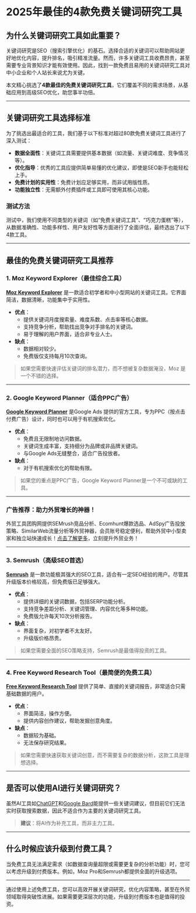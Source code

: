 # 2025年最佳的4款免费关键词研究工具

## 为什么关键词研究工具如此重要？

关键词研究是SEO（搜索引擎优化）的基石。选择合适的关键词可以帮助网站更好地优化内容，提升排名，吸引精准流量。然而，许多关键词工具收费昂贵，甚至需要专业背景知识才能有效使用。因此，找到一款免费且易用的关键词研究工具对中小企业和个人站长来说尤为关键。

本文精心挑选了**4款最佳的免费关键词研究工具**，它们覆盖不同的需求场景，从基础应用到高级SEO优化，助您事半功倍。

---

## 关键词研究工具选择标准

为了挑选出最适合的工具，我们基于以下标准对超过80款免费关键词工具进行了深入测试：

- **数据全面性**：关键词工具需要提供基本数据（如流量、关键词难度、竞争情况等）。
- **优化指导**：优秀的工具应提供简单易懂的优化建议，即使是SEO新手也能轻松上手。
- **免费计划的实用性**：免费计划应足够实用，而非试用版性质。
- **功能独立性**：无需额外付费插件或工具即可使用其核心功能。

### 测试方法

测试中，我们使用不同类型的关键词（如“免费关键词工具”、“巧克力蛋糕”等），从数据准确性、功能多样性、用户友好性等方面进行了全面评估，最终选出了以下4款工具。

---

## 最佳的免费关键词研究工具推荐

### 1. **Moz Keyword Explorer**（最佳综合工具）

[**Moz Keyword Explorer**](https://moz.com/explorer) 是一款适合初学者和中小型网站的关键词工具。它界面简洁，数据清晰，功能集中于实用性。

- **优点**：
  - 提供关键词月度搜索量、难度系数、点击率等核心数据。
  - 支持竞争分析，帮助找出竞争对手排名的关键词。
  - 易于理解的用户界面，适合非专业人士。
- **缺点**：
  - 数据相对较少。
  - 免费版仅支持每月10次查询。

> 如果您需要快速评估关键词的排名潜力，而不想被复杂数据淹没，Moz 是一个不错的选择。

---

### 2. **Google Keyword Planner**（适合PPC广告）

[**Google Keyword Planner**](https://ads.google.com/home/tools/keyword-planner/) 是Google Ads 提供的官方工具，专为PPC（按点击付费广告）设计，同时也可以用于有机搜索优化。

- **优点**：
  - 免费且无限制地访问数据。
  - 关键词生成丰富，支持细分为品牌或非品牌关键词。
  - 与Google Ads无缝整合，适合广告投放者。
- **缺点**：
  - 对于有机搜索优化的帮助有限。

> 如果您的重点是PPC广告，Google Keyword Planner是一个不可或缺的工具。

---

### **广告推荐**：助力外贸增长的神器！

外贸工具团购网提供SEMrush竞品分析、Ecomhunt爆款选品、AdSpy广告投放策略、SimilarWeb流量分析等外贸神器，会员账号稳定便利，帮助外贸中小型卖家和独立站快速成长！[点击了解更多](https://bit.ly/waimao518)，立刻提升外贸业务！

---

### 3. **Semrush**（高级SEO首选）

[**Semrush**](https://www.semrush.com/) 是一款功能极其强大的SEO工具，适合有一定SEO经验的用户。尽管其升级版本价格较高，但免费版已足够强大。

- **优点**：
  - 提供详细的关键词数据，包括SERP功能分析。
  - 支持竞争差距分析、关键词管理、内容优化等多种功能。
  - 免费版允许每天10次分析报告。
- **缺点**：
  - 界面复杂，对初学者不太友好。
  - 升级版价格昂贵。

> 如果您需要全面的SEO策略支持，Semrush是最值得投资的工具。

---

### 4. **Free Keyword Research Tool**（最简便的免费工具）

[**Free Keyword Research Tool**](https://www.ryrob.com/keyword-tool/) 提供了简单、直接的关键词报告，非常适合只需基础数据的用户。

- **优点**：
  - 界面简洁，操作方便。
  - 提供内容创作建议，帮助发掘创意角度。
- **缺点**：
  - 数据较为基础。
  - 无法保存研究结果。

> 如果您需要快速获取关键词创意，而不需要复杂的数据分析，这款工具是理想选择。

---

## 是否可以使用AI进行关键词研究？

虽然AI工具如[ChatGPT](https://zapier.com/blog/how-to-use-chatgpt/)和[Google Bard](https://zapier.com/blog/how-to-use-google-bard/)能提供一些关键词建议，但目前它们无法实时获取搜索数据，因此不适合作为主要的关键词研究工具。

> **建议**：将AI作为补充工具，而非主力工具。

---

## 什么时候应该升级到付费工具？

当免费工具无法满足需求（如数据查询量超限或需要更复杂的分析功能）时，您可以考虑升级到付费版本。例如，Moz Pro和Semrush都提供全面的升级选项。

---

通过使用上述免费工具，您可以高效开展关键词研究，优化内容策略，甚至在外贸领域取得突破性进展。如果需要更深层次的功能，升级到付费版本也是值得的投资。
